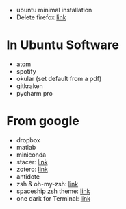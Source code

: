 - ubuntu minimal installation
- Delete firefox [link](https://askubuntu.com/questions/16758/removing-firefox-in-ubuntu-with-all-add-ons-like-it-never-existed)

# In Ubuntu Software
- atom
- spotify
- okular (set default from a pdf)
- gitkraken
- pycharm pro

# From google
- dropbox
- matlab
- miniconda
- stacer: [link](https://github.com/oguzhaninan/Stacer)
- zotero: [link](https://doc.ubuntu-fr.org/zotero)
- antidote
- zsh & oh-my-zsh: [link](https://medium.com/wearetheledger/oh-my-zsh-made-for-cli-lovers-installation-guide-3131ca5491fb)
- spaceship zsh theme: [link](https://github.com/denysdovhan/spaceship-prompt)
- one dark for Terminal: [link](https://github.com/denysdovhan/one-gnome-terminal)
